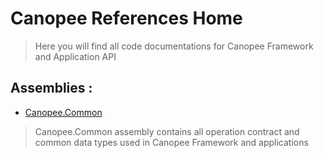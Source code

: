 # Canopee References Home

> Here you will find all code documentations for Canopee Framework and Application API

## Assemblies  :

- [Canopee.Common](Canopee.Common.md)
> Canopee.Common assembly contains all operation contract and common data types used in Canopee Framework and applications